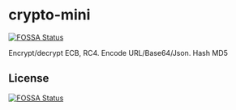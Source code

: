 # crypto-mini
[![FOSSA Status](https://app.fossa.io/api/projects/git%2Bgithub.com%2Fvuongggggg%2Fphp-mini-crypto.svg?type=shield)](https://app.fossa.io/projects/git%2Bgithub.com%2Fvuongggggg%2Fphp-mini-crypto?ref=badge_shield)


Encrypt/decrypt ECB, RC4. Encode URL/Base64/Json. Hash MD5


## License
[![FOSSA Status](https://app.fossa.io/api/projects/git%2Bgithub.com%2Fvuongggggg%2Fphp-mini-crypto.svg?type=large)](https://app.fossa.io/projects/git%2Bgithub.com%2Fvuongggggg%2Fphp-mini-crypto?ref=badge_large)